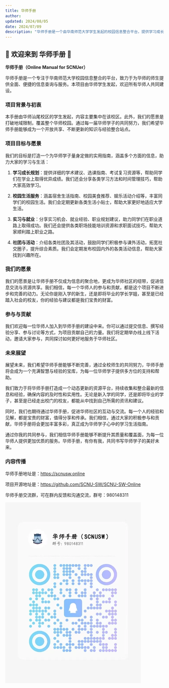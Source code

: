 ```yaml
---
title: 华师手册
author: 
updated: 2024/08/05
date: 2024/07/09
description: "华师手册是一个由华南师范大学学生发起的校园信息整合平台，提供学习成长规划、校园生活服务、实习与就业、社团与活动等多方面的信息，致力于为华师师生提供全面、便捷的信息查询与服务。"
---
```


## 🎉 欢迎来到 **华师手册** 🎉

**华师手册（Online Manual for SCNUer）**

华师手册是一个专注于华南师范大学校园信息整合的平台，致力于为华师的师生提供全面、便捷的信息查询与服务。本项目由华师学生发起，欢迎所有华师人共同建设。

### 项目背景与初衷

本手册由华师汕尾校区的学生发起，内容主要集中在该校区。此外，我们的愿景是打破地域限制，覆盖整个华师校园。通过每一届华师学子的共同努力，我们希望华师手册能够成为一个开放共享、不断更新的知识与经验整合站点。

### 项目目标与愿景

我们的目标是打造一个为华师学子量身定做的实用指南，涵盖多个方面的信息，助力大家的学习与生活：

1. **学习成长规划**：提供详细的学术建议、选课指南、考试复习资源等，帮助同学们在学业上取得优异成绩。我们还会分享各类学习方法和时间管理技巧，帮助大家高效学习。
   
2. **校园生活服务**：涵盖宿舍生活指南、校园美食推荐、娱乐活动介绍等，丰富同学们的校园生活。我们会定期更新各类生活小贴士，帮助大家更好地适应大学生活。
   
3. **实习与就业**：分享实习机会、就业经验、职业规划建议，助力同学们在职业道路上取得成功。我们还会提供各类职场技能培训资源和求职面试技巧，帮助大家顺利踏上职业之路。
   
4. **社团与活动**：介绍各类社团及其活动，鼓励同学们积极参与课外活动，拓宽社交圈子，提升综合素质。我们会定期发布校园内外的各类活动信息，帮助大家找到兴趣所在。

### 我们的愿景

我们的愿景是让华师手册不仅成为信息的聚合地，更成为华师社区的纽带，促进信息交流与资源共享。我们相信，每一个华师人的参与和贡献，都是这个项目不断进步和完善的动力。无论你是刚入学的新生，还是即将毕业的学长学姐，甚至是已经踏入社会的校友，你的经验与建议都是我们宝贵的财富。

### 参与与贡献

我们欢迎每一位华师人加入到华师手册的建设中来。你可以通过提交信息、撰写经验分享、参与讨论等方式，为项目贡献自己的力量。我们将定期举办线上线下活动，邀请大家参与，共同探讨如何更好地服务于华师社区。

### 未来展望

展望未来，我们希望华师手册能够不断完善，通过全校师生的共同努力，华师手册将会成为一个充满智慧与经验的宝库，为每一位华师学子提供多方位的支持和帮助。

我们致力于将华师手册打造成一个动态更新的资源平台，持续收集和整合最新的信息和经验，确保内容的及时性和实用性。无论是新入学的同学，还是即将毕业的学子，甚至是已经走出校门的校友，都能从中找到自己所需的资讯和建议。

同时，我们也期待通过华师手册，促进华师社区的互动与交流。每一个人的经验和见解，都是宝贵的财富，值得分享和传承。我们相信，通过大家的积极参与和贡献，华师手册将会更加丰富多彩，真正成为华师学子心中的学习生活指南。

通过你我的共同参与，我们相信华师手册能够不断提升其质量和覆盖面，为每一位华师人提供更加优质的服务。华师手册，有你有我，共同书写华师学子的美好未来。

### 内容传播

华师手册地址是：https://scnusw.online

项目开源地址是：https://github.com/SCNU-SW/SCNU-SW-Online

华师手册交流群，可在群内反馈和沟通交流，群号：980148311

![QQ-QR-code](./images/qq.webp)



<script>
  document.getElementsByClassName('md-nav__title')[1].click()
</script>
